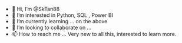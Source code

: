 - 👋 Hi, I’m @SkTan88
- 👀 I’m interested in Python, SQL , Power BI
- 🌱 I’m currently learning ... on the above
- 💞️ I’m looking to collaborate on ...
- 📫 How to reach me ...
Very new to all this, interested to learn more. 
<!---
SkTan88/SkTan88 is a ✨ special ✨ repository because its `README.md` (this file) appears on your GitHub profile.
You can click the Preview link to take a look at your changes.
--->
